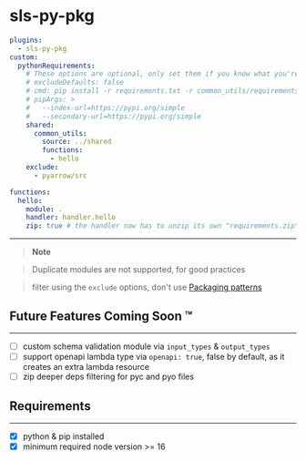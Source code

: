 # sls-py-pkg
```yml
plugins:
  - sls-py-pkg
custom:
  pythonRequirements:
    # These options are optional, only set them if you know what you're doing
    # excludeDefaults: false
    # cmd: pip install -r requirements.txt -r common_utils/requirements.txt -t .
    # pipArgs: >
    #   --index-url=https://pypi.org/simple
    #   --secondary-url=https://pypi.org/simple
    shared:
      common_utils:
        source: ../shared
        functions:
          - hello
    exclude:
      - pyarrow/src

functions:
  hello:
    module: .
    handler: handler.hello
    zip: true # the handler now has to unzip its own "requirements.zip"
```
---
> **Note**

> Duplicate modules are not supported, for good practices

> filter using the `exclude` options, don't use [Packaging patterns](https://www.serverless.com/framework/docs/providers/aws/guide/packaging)


## Future Features Coming Soon ™️
---
- [ ] custom schema validation module via `input_types` & `output_types`
- [ ] support openapi lambda type via `openapi: true`, false by default, as it creates an extra lambda resource
- [ ] zip deeper deps filtering for pyc and pyo files
## Requirements
---
- [x] python & pip installed
- [x] minimum required node version >= 16
